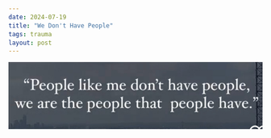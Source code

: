 ```yaml
---
date: 2024-07-19
title: "We Don't Have People"
tags: trauma
layout: post
---
```


![wedonthavepeople.png](https://raw.githubusercontent.com/muneer78/muneer78.github.io/master/images/wedonthavepeople.png)
